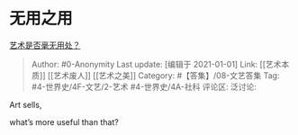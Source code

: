# 无用之用
[艺术是否毫无用处？](https://www.zhihu.com/question/386767740/answer/1280145938)

> Author: #0-Anonymity
> Last update: [编辑于 2021-01-01]
> Link: [[艺术本质]] [[艺术废人]] [[艺术之美]]
> Category: #【答集】/08-文艺答集
> Tag: #4-世界史/4F-文艺/2-艺术 #4-世界史/4A-社科
> 评论区:
> 泛讨论:

Art sells,

what’s more useful than that?
